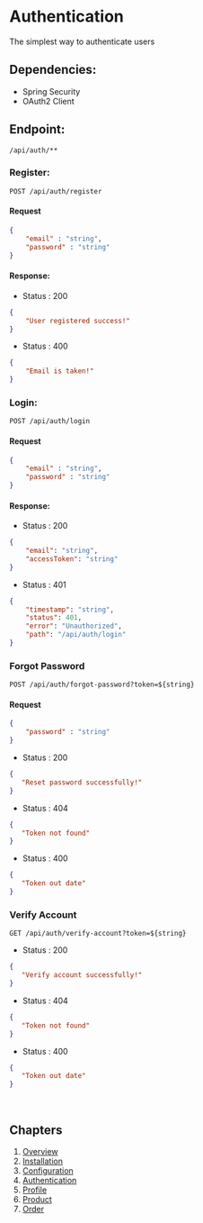 # Authentication
The simplest way to authenticate users

## Dependencies:
-   Spring Security
-   OAuth2 Client


## Endpoint:
```
/api/auth/** 
```

### Register:

```http
POST /api/auth/register 
```

#### Request

```json
{
    "email" : "string",
    "password" : "string"
}
```

#### Response: 

- Status : 200
```json 
{
    "User registered success!" 
}
```
- Status : 400
```json 
{
    "Email is taken!" 
}
```

### Login:

```http 
POST /api/auth/login 
```

#### Request

```json
{
    "email" : "string",
    "password" : "string"
}
```

#### Response: 

- Status : 200
```json 
{
    "email": "string",
    "accessToken": "string"
}
```
- Status : 401
```json 
{
    "timestamp": "string",
    "status": 401,
    "error": "Unauthorized",
    "path": "/api/auth/login"
}
```


### Forgot Password

```http 
POST /api/auth/forgot-password?token=${string} 
```

#### Request

```json
{
    "password" : "string"
}
```

- Status : 200

```json 
{
   "Reset password successfully!"
}
```

- Status : 404
```json 
{
   "Token not found"
}
```

- Status : 400
```json 
{
   "Token out date"
}
```

### Verify Account

```http
GET /api/auth/verify-account?token=${string} 
```


- Status : 200
```json 
{
   "Verify account successfully!"
}
```
- Status : 404
```json 
{
   "Token not found"
}
```

- Status : 400
```json 
{
   "Token out date"
}
```

</br>

## Chapters
  1. [Overview](../README.md)
  2. [Installation](./Installation.md)
  3. [Configuration](./Configuration.md)
  4. [Authentication](./Auth.md)
  5. [Profile](./Profile.md)
  6. [Product](./Product.md)
  7. [Order](./Order.md)
    
